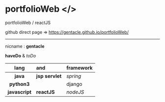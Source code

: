 # portfolioWeb  </>
portfolioWeb / reactJS


github direct page => 
https://gentacle.github.io/portfolioWeb/

---

nicname : **gentacle**

**haveDo** & *toDo*

| lang | and | framework |
|:---:|:---|:---|
| **java** | **jsp servlet** | *spring* |
| **python3** | | django |
| **javascript** | **reactJS** | *nodeJS* |
